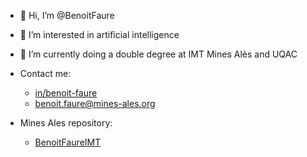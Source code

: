 - 👋 Hi, I’m @BenoitFaure
- 👀 I’m interested in artificial intelligence
- 🌱 I’m currently doing a double degree at IMT Mines Alès and UQAC

- Contact me:
    - [in/benoit-faure]([www.](https://)linkedin.com/in/benoit-faure/)
    - [benoit.faure@mines-ales.org](mailto:benoit.faure@mines-ales.org)

- Mines Ales repository:
    - [BenoitFaureIMT](https://github.com/BenoitFaureIMT)
